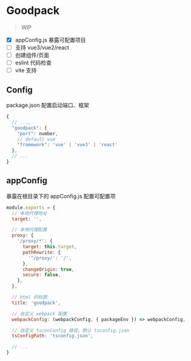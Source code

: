 # Goodpack

> WIP

- [x] appConfig.js 暴露可配置项目 
- [ ] 支持 vue3/vue2/react
- [ ] 创建组件/页面
- [ ] eslint 代码检查
- [ ] vite 支持

## Config

package.json 配置启动端口、框架

```js
{
  // ...,
  "goodpack": {
    "port": number,
    // default vue
    "framework": 'vue' | 'vue3' | 'react'
  },
  // ...
}
```

## appConfig

暴露在根目录下的 appConfig.js 配置可配置项

```js
module.exports = {
  // 本地代理地址
  target: '',

  // 本地代理配置
  proxy: {
    '/proxy/*': {
      target: this.target,
      pathRewrite: {
        '^/proxy/': '/',
      },
      changeOrigin: true,
      secure: false,
    },
  },

  // html 的标题
  title: 'goodpack',

  // 自定义 webpack 配置
  webpackConfig: (webpackConfig, { packageEnv }) => webpackConfig,

  // 自定义 tsconConfig 路径，默认 tsconfig.json
  tsConfigPath: 'tsconfig.json',

  // ...
}
